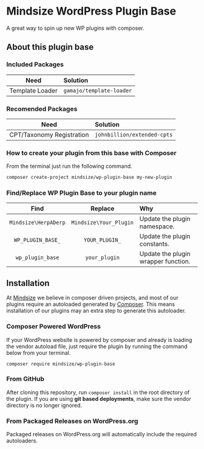 # Mindsize WordPress Plugin Base

A great way to spin up new WP plugins with composer.

## About this plugin base

### Included Packages

| Need | Solution |
| :---: | :--- |
| Template Loader | `gamajo/template-loader` |

### Recomended Packages

| Need | Solution |
| :---: | :--- |
| CPT/Taxonomy Registration | `johnbillion/extended-cpts`|

### How to create your plugin from this base with Composer

From the terminal just run the following command.

```bash
composer create-project mindsize/wp-plugin-base my-new-plugin
```

### Find/Replace WP Plugin Base to your plugin name

| Find | Replace | Why |
| :---: | :---: | :--- |
| `Mindsize\HerpADerp` | `Mindsize\Your_Plugin` | Update the plugin namespace. |
| `WP_PLUGIN_BASE_` | `YOUR_PLUGIN_` | Update the plugin constants. |
| `wp_plugin_base` | `your_plugin` | Update the plugin wrapper function. |

## Installation

At [Mindsize](https://mindsize.me) we believe in composer driven projects, and most of our plugins require an autoloaded generated by [Composer](https://getcomposer.org/). This means installation of our plugins may an extra step to generate this autoloader.

### Composer Powered WordPress

If your WordPress website is powered by composer and already is loading the vendor autoload file, just require the plugin by running the command below from your terminal.

`composer require mindsize/wp-plugin-base`

### From GitHub

After cloning this repository, run `composer install` in the root directory of the plugin. If you are using **git based deployments**, make sure the vendor directory is no longer ignored.

### From Packaged Releases on WordPress.org

Packaged releases on WordPress.org will automatically include the required autoloaders.
